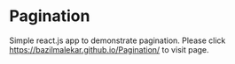 # Pagination
Simple react.js app to demonstrate pagination.
Please click https://bazilmalekar.github.io/Pagination/ to visit page.
